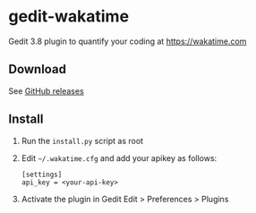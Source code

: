 # gedit-wakatime
Gedit 3.8 plugin to quantify your coding at https://wakatime.com

## Download
See [GitHub releases](https://github.com/rsgeminani/gedit-wakatime/releases)

## Install
1. Run the `install.py` script as root
1. Edit `~/.wakatime.cfg` and add your apikey as follows:

    ```
    [settings]
    api_key = <your-api-key>
    ```
1. Activate the plugin in Gedit Edit > Preferences > Plugins

